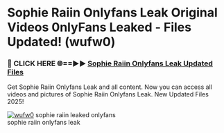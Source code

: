 # Sophie Raiin Onlyfans Leak Original Videos 0nlyFans Leaked - Files Updated! (wufw0)

<h3>🔴 CLICK HERE 🌐==►► <a href="https://tinyurl.com/3hn5wdd3" rel="nofollow">Sophie Raiin Onlyfans Leak Updated Files</a></h3>

Get Sophie Raiin Onlyfans Leak and all content. Now you can access all videos and pictures of Sophie Raiin Onlyfans Leak. New Updated Files 2025!

[![wufw0](https://i.imgur.com/4HnBqBT.gif)](https://tinyurl.com/3hn5wdd3)
sophie raiin leaked onlyfans<br>
sophie raiin onlyfans leak